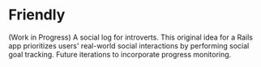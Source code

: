 # Friendly

(Work in Progress) A social log for introverts. This original idea for a Rails app prioritizes users' real-world social interactions by performing social goal tracking.  Future iterations to incorporate progress monitoring.
